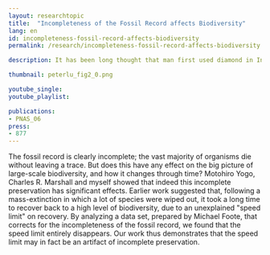 ```yaml
---
layout: researchtopic
title:  "Incompleteness of the Fossil Record affects Biodiversity"
lang: en
id: incompleteness-fossil-record-affects-biodiversity
permalink: /research/incompleteness-fossil-record-affects-biodiversity

description: It has been long thought that man first used diamond in India, around the time of Christ, based on the record of documents from India in the latter half of the first millennium, BC. 

thumbnail: peterlu_fig2_0.png

youtube_single: 
youtube_playlist: 

publications:
- PNAS_06
press:
- 877
---
```

The fossil record is clearly incomplete; the vast majority of organisms die without leaving a trace. But does this have any effect on the big picture of large-scale biodiversity, and how it changes through time? Motohiro Yogo, Charles R. Marshall and myself showed that indeed this incomplete preservation has significant effects. Earlier work suggested that, following a mass-extinction in which a lot of species were wiped out, it took a long time to recover back to a high level of biodiversity, due to an unexplained "speed limit" on recovery. By analyzing a data set, prepared by Michael Foote, that corrects for the incompleteness of the fossil record, we found that the speed limit entirely disappears. Our work thus demonstrates that the speed limit may in fact be an artifact of incomplete preservation.